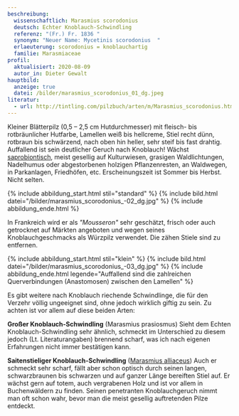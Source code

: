 ```yaml
---
beschreibung:
  wissenschaftlich: Marasmius scorodonius
  deutsch: Echter Knoblauch-Schwindling
  referenz: "(Fr.) Fr. 1836 "
  synonym: "Neuer Name: Mycetinis scorodonius  "
  erlaeuterung: scorodonius = knoblauchartig
  familie: Marasmiaceae
profil:
  aktualisiert: 2020-08-09
  autor_in: Dieter Gewalt
hauptbild:
  anzeige: true
  datei: /bilder/marasmius_scorodonius_01_dg.jpeg
literatur:
  - url: http://tintling.com/pilzbuch/arten/m/Marasmius_scorodonius.html
---
```

Kleiner Blätterpilz (0,5 – 2,5 cm Hutdurchmesser) mit fleisch- bis rotbräunlicher Hutfarbe, Lamellen weiß bis hellcreme, Stiel recht dünn, rotbraun bis schwärzend, nach oben hin heller, sehr steif bis fast drahtig. Auffallend ist sein deutlicher Geruch nach Knoblauch! Wächst [saprobiontisch](saprobiontisch "Glossar"), meist gesellig auf Kulturwiesen, grasigen Waldlichtungen, Nadelhumus oder abgestorbenen holzigen Pflanzenresten, an Waldwegen, in Parkanlagen, Friedhöfen, etc. Erscheinungszeit ist Sommer bis Herbst. Nicht selten.

{% include abbildung_start.html stil="standard" %}
{% include bild.html datei="/bilder/marasmius_scorodonius_-02_dg.jpg" %}
{% include abbildung_ende.html %}

In Frankreich wird er als *"Mousseron"* sehr geschätzt, frisch oder auch getrocknet auf Märkten angeboten und wegen seines Knoblauchgeschmacks als Würzpilz verwendet. Die zähen Stiele sind zu entfernen.

{% include abbildung_start.html stil="klein" %}
{% include bild.html datei="/bilder/marasmius_scorodonius_-03_dg.jpg" %}
{% include abbildung_ende.html legende="Auffallend sind die zahlreichen Querverbindungen (Anastomosen) zwischen den Lamellen" %}

Es gibt weitere nach Knoblauch riechende Schwindlinge, die für den Verzehr völlig ungeeignet sind, ohne jedoch wirklich giftig zu sein. Zu achten ist vor allem auf diese beiden Arten:

**Großer Knoblauch-Schwindling** (Marasmius prasiosmus) Sieht dem Echten Knoblauch-Schwindling sehr ähnlich, schmeckt im Unterschied zu diesem jedoch (Lt. Literaturangaben) brennend scharf, was ich nach eigenen Erfahrungen nicht immer bestätigen kann.  

**Saitenstieliger Knoblauch-Schwindling** ([Marasmius alliaceus](/pilze/marasmius-alliaceus-saitenstieliger-knoblauchschwindling)) Auch er schmeckt sehr scharf, fällt aber schon optisch durch seinen langen, schwarzbraunen bis schwarzen und auf ganzer Länge bereiften Stiel auf. Er wächst gern auf totem, auch vergrabenen Holz und ist vor allem in Buchenwäldern zu finden. Seinen penetranten Knoblauchgeruch nimmt man oft schon wahr, bevor man die meist gesellig auftretenden Pilze entdeckt.